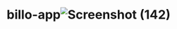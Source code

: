 # billo-app![Screenshot (142)](https://user-images.githubusercontent.com/101492771/194792515-c2e90d75-29e6-4252-9881-835a82202dca.png)
